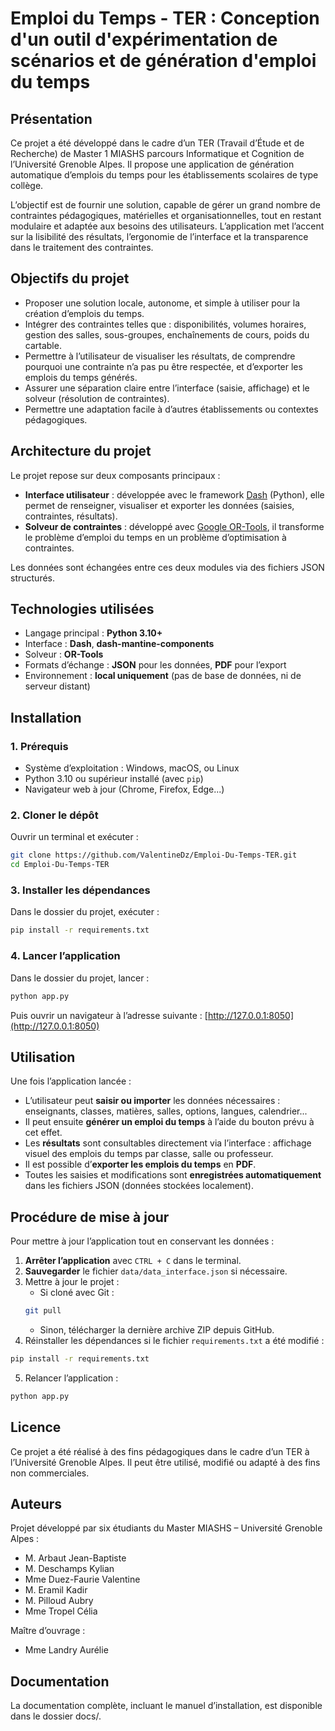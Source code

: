 # Emploi du Temps - TER : Conception d'un outil d'expérimentation de scénarios et de génération d'emploi du temps

## Présentation
Ce projet a été développé dans le cadre d’un TER (Travail d’Étude et de Recherche)  de Master 1 MIASHS parcours Informatique et Cognition de l’Université Grenoble Alpes. Il propose une application de génération automatique d’emplois du temps pour les établissements scolaires de type collège.

L’objectif est de fournir une solution, capable de gérer un grand nombre de contraintes pédagogiques, matérielles et organisationnelles, tout en restant modulaire et adaptée aux besoins des utilisateurs. L’application met l’accent sur la lisibilité des résultats, l’ergonomie de l’interface et la transparence dans le traitement des contraintes.

## Objectifs du projet
- Proposer une solution locale, autonome, et simple à utiliser pour la création d’emplois du temps.
- Intégrer des contraintes telles que : disponibilités, volumes horaires, gestion des salles, sous-groupes, enchaînements de cours, poids du cartable.
- Permettre à l’utilisateur de visualiser les résultats, de comprendre pourquoi une contrainte n’a pas pu être respectée, et d’exporter les emplois du temps générés.
- Assurer une séparation claire entre l’interface (saisie, affichage) et le solveur (résolution de contraintes).
- Permettre une adaptation facile à d’autres établissements ou contextes pédagogiques.


## Architecture du projet
Le projet repose sur deux composants principaux :

- **Interface utilisateur** : développée avec le framework [Dash](https://dash.plotly.com/) (Python), elle permet de renseigner, visualiser et exporter les données (saisies, contraintes, résultats).
- **Solveur de contraintes** : développé avec [Google OR-Tools](https://developers.google.com/optimization), il transforme le problème d’emploi du temps en un problème d’optimisation à contraintes.

Les données sont échangées entre ces deux modules via des fichiers JSON structurés.


## Technologies utilisées
- Langage principal : **Python 3.10+**
- Interface : **Dash**, **dash-mantine-components**
- Solveur : **OR-Tools**
- Formats d’échange : **JSON** pour les données, **PDF** pour l’export
- Environnement : **local uniquement** (pas de base de données, ni de serveur distant)


## Installation
### 1. Prérequis
- Système d’exploitation : Windows, macOS, ou Linux
- Python 3.10 ou supérieur installé (avec `pip`)
- Navigateur web à jour (Chrome, Firefox, Edge...)

### 2. Cloner le dépôt
Ouvrir un terminal et exécuter :
```bash
git clone https://github.com/ValentineDz/Emploi-Du-Temps-TER.git
cd Emploi-Du-Temps-TER
```

### 3. Installer les dépendances
Dans le dossier du projet, exécuter :
```bash
pip install -r requirements.txt
```

### 4. Lancer l’application
Dans le dossier du projet, lancer :
```bash
python app.py
```
Puis ouvrir un navigateur à l’adresse suivante : [http://127.0.0.1:8050](http://127.0.0.1:8050)


## Utilisation
Une fois l’application lancée :
- L’utilisateur peut **saisir ou importer** les données nécessaires : enseignants, classes, matières, salles, options, langues, calendrier...
- Il peut ensuite **générer un emploi du temps** à l’aide du bouton prévu à cet effet.
- Les **résultats** sont consultables directement via l’interface : affichage visuel des emplois du temps par classe, salle ou professeur.
- Il est possible d’**exporter les emplois du temps** en **PDF**.
- Toutes les saisies et modifications sont **enregistrées automatiquement** dans les fichiers JSON (données stockées localement).


## Procédure de mise à jour
Pour mettre à jour l’application tout en conservant les données :
1. **Arrêter l’application** avec `CTRL + C` dans le terminal.
2. **Sauvegarder** le fichier `data/data_interface.json` si nécessaire.
3. Mettre à jour le projet :
    - Si cloné avec Git :
    ```bash
    git pull
    ```
    - Sinon, télécharger la dernière archive ZIP depuis GitHub.
4. Réinstaller les dépendances si le fichier `requirements.txt` a été modifié :
```bash
pip install -r requirements.txt
```
5. Relancer l’application :
```bash
python app.py
```


## Licence
Ce projet a été réalisé à des fins pédagogiques dans le cadre d’un TER à l’Université Grenoble Alpes.
Il peut être utilisé, modifié ou adapté à des fins non commerciales. 


## Auteurs
Projet développé par six étudiants du Master MIASHS – Université Grenoble Alpes : 
- M. Arbaut Jean-Baptiste
- M. Deschamps Kylian
- Mme Duez-Faurie Valentine
- M. Eramil Kadir
- M. Pilloud Aubry
- Mme Tropel Célia

Maître d’ouvrage : 
- Mme Landry Aurélie


## Documentation
La documentation complète, incluant le manuel d’installation, est disponible dans le dossier docs/.
